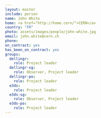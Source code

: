 ```yaml
---
layout: master
include: person
name: John White
home: <a href="http://home.cern/">CERN</a>
country: "FR"
photo: assets/images/people/john-white.jpg
email: john.white@cern.ch
phone:
on_contract: yes
has_been_on_contract: yes
groups:
  dellingr:
    role: Project leader
  dellingr-sg:
    role: Observer, Project leader
  dellingr-po:
    role: Project leader
  e3ds:
    role: Project leader
  e3ds-sg:
    role: Observer, Project leader
  e3ds-po:
    role: Project leader
---
```

